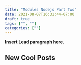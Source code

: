 ```yaml
---
title: "Modules Nodejs Part Two"
date: 2021-08-07T16:31:44+07:00
draft: true
tags: ["", ""]
categories: [""]
---
```



**Insert Lead paragraph here.**

## New Cool Posts


